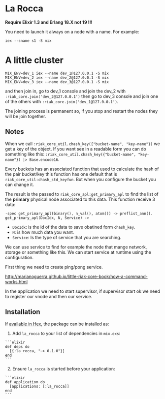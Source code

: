 # La Rocca

**Require Elixir 1.3 and Erlang 18.X not 19 !!!**

You need to launch it always on a node with a name. For example:

`iex --sname s1 -S mix`

# A little cluster

```
MIX_ENV=dev_1 iex --name dev_1@127.0.0.1 -S mix
MIX_ENV=dev_2 iex --name dev_2@127.0.0.1 -S mix
MIX_ENV=dev_3 iex --name dev_3@127.0.0.1 -S mix
```

and then join in, go to dev_1 console and join the dev_2 with `:riak_core.join('dev_2@127.0.0.1')` then go to dev_3 console and join one of the others with `:riak_core.join('dev_1@127.0.0.1')`.

The joining process is permanent so, if you stop and restart the nodes they will be join together.

## Notes

When we call `:riak_core_util.chash_key({"bucket-name", "key-name"})` we get a key of the object. If you want see in a readable form you can do something like this: `:riak_core_util.chash_key({"bucket-name", "key-name"}) |> Base.encode16`.

Every buckets has an associated function that used to calculate the hash of the pair bucket/key this function has one default that is `riak_core_util:chash_std_keyfun`. But when you configure the bucket you can change it.

The result is the passed to `riak_core_apl:get_primary_apl` to find the list of the **primary** physical node associated to this data.
This function receive 3 data:

```
-spec get_primary_apl(binary(), n_val(), atom()) -> preflist_ann().
get_primary_apl(DocIdx, N, Service) ->
```

- `DocIdx`: is the id of the data to save obatined form `chash_key`.
- `N`: is how much data you want.
- `Service`: Is the type of service that you are searching.

We can use service to find for example the node that mange network, storage or something like this. We can start service at runtime using the configuration.

First thing we need to create ping/pong service.

http://marianoguerra.github.io/little-riak-core-book/how-a-command-works.html


In the application we need to start supervisor, if supervisor start ok we need to register our vnode and then our service.



## Installation

If [available in Hex](https://hex.pm/docs/publish), the package can be installed as:

  1. Add `la_rocca` to your list of dependencies in `mix.exs`:

    ```elixir
    def deps do
      [{:la_rocca, "~> 0.1.0"}]
    end
    ```

  2. Ensure `la_rocca` is started before your application:

    ```elixir
    def application do
      [applications: [:la_rocca]]
    end
    ```
